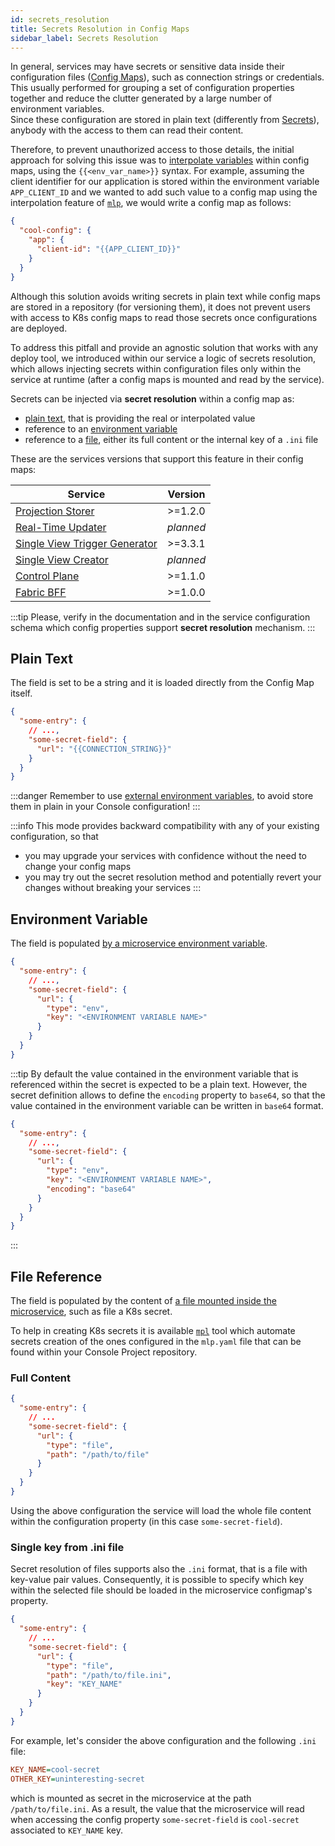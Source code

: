 ```yaml
---
id: secrets_resolution
title: Secrets Resolution in Config Maps
sidebar_label: Secrets Resolution
---
```


In general, services may have secrets or sensitive data inside their configuration files ([Config Maps](/products/console/api-console/api-design/services.md#configmaps)),
such as connection strings or credentials. This usually performed for grouping a set of configuration properties together
and reduce the clutter generated by a large number of environment variables.  
Since these configuration are stored in plain text (differently from [Secrets](/products/console/api-console/api-design/services.md#secrets)),
anybody with the access to them can read their content.  

Therefore, to prevent unauthorized access to those details, the initial approach for solving this issue was to [interpolate variables](/runtime-components/tools/mlp/50_interpolate.md) within config maps, using the `{{<env_var_name>}}` syntax.
For example, assuming the client identifier for our application is stored within the environment variable `APP_CLIENT_ID` and we wanted to add such value
to a config map using the interpolation feature of [`mlp`](/runtime-components/tools/mlp/10_overview.md), we would write a config map as follows:

```json
{
  "cool-config": {
    "app": {
      "client-id": "{{APP_CLIENT_ID}}"
    }
  }
}
```

Although this solution avoids writing secrets in plain text while config maps are stored in a repository (for versioning them), it does not prevent users with access to K8s config maps to read
those secrets once configurations are deployed.

To address this pitfall and provide an agnostic solution that works with any deploy tool, we introduced within our service a logic of secrets resolution, which allows injecting secrets within
configuration files only within the service at runtime (after a config maps is mounted and read by the service).

Secrets can be injected via **secret resolution** within a config map as:

- [plain text](#plain-text), that is providing the real or interpolated value
- reference to an [environment variable](#environment-variable)
- reference to a [file](#file-reference), either its full content or the internal key of a `.ini` file

These are the services versions that support this feature in their config maps:

| Service                                                                                     |  Version  |
|---------------------------------------------------------------------------------------------|:---------:|
| [Projection Storer](/products/fast_data/configuration/projection_storer.md)                          |  >=1.2.0  |
| [Real-Time Updater](/products/fast_data/configuration/realtime-updater/realtime-updater.md)          | _planned_ |
| [Single View Trigger Generator](/products/fast_data/configuration/single_view_trigger_generator.mdx) |  >=3.3.1  |
| [Single View Creator](/products/fast_data/configuration/single_view_creator/index.md)                | _planned_ |
| [Control Plane](/products/fast_data/runtime_management/control_plane.mdx)                            |  >=1.1.0  |
| [Fabric BFF](/products/fast_data/runtime_management/control_plane_fabric_bff.mdx)                    |  >=1.0.0  |

:::tip
Please, verify in the documentation and in the service configuration schema which config properties support **secret resolution** mechanism.
:::

## Plain Text

The field is set to be a string and it is loaded directly from the Config Map itself.

```json
{
  "some-entry": {
    // ...,
    "some-secret-field": {
      "url": "{{CONNECTION_STRING}}"
    }
  }
}
```

:::danger
Remember to use [external environment variables](/products/console/project-configuration/manage-environment-variables/index.md), to avoid store them in plain in your Console configuration!
:::

:::info
This mode provides backward compatibility with any of your existing configuration, so that
- you may upgrade your services with confidence without the need to change your config maps
- you may try out the secret resolution method and potentially revert your changes without breaking your services
:::

## Environment Variable

The field is populated [by a microservice environment variable](/products/console/api-console/api-design/services.md#environment-variable-configuration).

```json
{
  "some-entry": {
    // ...,
    "some-secret-field": {
      "url": {
        "type": "env",
        "key": "<ENVIRONMENT VARIABLE NAME>"
      }
    }
  }
}
```

:::tip
By default the value contained in the environment variable that is referenced within the secret is expected to be a plain text.
However, the secret definition allows to define the `encoding` property to `base64`, so that the value contained in the
environment variable can be written in `base64` format.

```json
{
  "some-entry": {
    // ...,
    "some-secret-field": {
      "url": {
        "type": "env",
        "key": "<ENVIRONMENT VARIABLE NAME>",
        "encoding": "base64"
      }
    }
  }
}
```

:::

## File Reference

The field is populated by the content of [a file mounted inside the microservice](/products/console/api-console/api-design/services.md#secrets), such as file a K8s secret.

To help in creating K8s secrets it is available [`mpl`](/runtime-components/tools/mlp/30_generate.md) tool which automate secrets creation of the ones configured in the `mlp.yaml` file that can be found within your Console Project repository.

### Full Content

```json
{
  "some-entry": {
    // ...
    "some-secret-field": {
      "url": {
        "type": "file",
        "path": "/path/to/file"
      }
    }
  }
}
```

Using the above configuration the service will load the whole file content within the configuration property (in this case `some-secret-field`).

### Single key from .ini file

Secret resolution of files supports also the `.ini` format, that is a file with key-value pair values.
Consequently, it is possible to specify which key within the selected file should be loaded in the microservice configmap's property.

```json
{
  "some-entry": {
    // ...
    "some-secret-field": {
      "url": {
        "type": "file",
        "path": "/path/to/file.ini",
        "key": "KEY_NAME"
      }
    }
  }
}
```

For example, let's consider the above configuration and the following `.ini` file:

```ini
KEY_NAME=cool-secret
OTHER_KEY=uninteresting-secret
```

which is mounted as secret in the microservice at the path `/path/to/file.ini`. As a result, the value that
the microservice will read when accessing the config property `some-secret-field` is `cool-secret` associated to `KEY_NAME` key.
